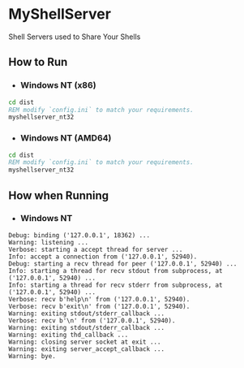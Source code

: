 # MyShellServer
Shell Servers used to Share Your Shells

## How to Run
- ### Windows NT (x86)
```bat
cd dist
REM modify `config.ini` to match your requirements.
myshellserver_nt32
```
- ### Windows NT (AMD64)
```bat
cd dist
REM modify `config.ini` to match your requirements.
myshellserver_nt32
```

## How when Running
- ### Windows NT
```console
Debug: binding ('127.0.0.1', 18362) ...
Warning: listening ...
Verbose: starting a accept thread for server ...
Info: accept a connection from ('127.0.0.1', 52940).
Debug: starting a recv thread for peer ('127.0.0.1', 52940) ...
Info: starting a thread for recv stdout from subprocess, at ('127.0.0.1', 52940) ...
Info: starting a thread for recv stderr from subprocess, at ('127.0.0.1', 52940) ...
Verbose: recv b'help\n' from ('127.0.0.1', 52940).
Verbose: recv b'exit\n' from ('127.0.0.1', 52940).
Warning: exiting stdout/stderr_callback ...
Verbose: recv b'\n' from ('127.0.0.1', 52940).
Warning: exiting stdout/stderr_callback ...
Warning: exiting thd_callback ...
Warning: closing server socket at exit ...
Warning: exiting server_accept_callback ...
Warning: bye.
```
